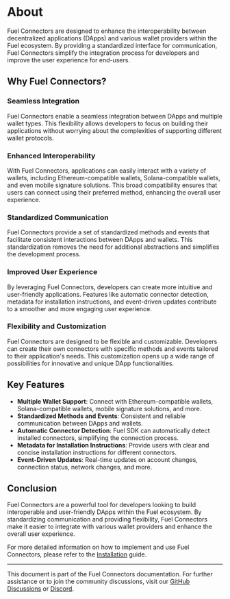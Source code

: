 # About

Fuel Connectors are designed to enhance the interoperability between decentralized applications (DApps) and various wallet providers within the Fuel ecosystem. By providing a standardized interface for communication, Fuel Connectors simplify the integration process for developers and improve the user experience for end-users.

## Why Fuel Connectors?

### Seamless Integration

Fuel Connectors enable a seamless integration between DApps and multiple wallet types. This flexibility allows developers to focus on building their applications without worrying about the complexities of supporting different wallet protocols.

### Enhanced Interoperability

With Fuel Connectors, applications can easily interact with a variety of wallets, including Ethereum-compatible wallets, Solana-compatible wallets, and even mobile signature solutions. This broad compatibility ensures that users can connect using their preferred method, enhancing the overall user experience.

### Standardized Communication

Fuel Connectors provide a set of standardized methods and events that facilitate consistent interactions between DApps and wallets. This standardization removes the need for additional abstractions and simplifies the development process.

### Improved User Experience

By leveraging Fuel Connectors, developers can create more intuitive and user-friendly applications. Features like automatic connector detection, metadata for installation instructions, and event-driven updates contribute to a smoother and more engaging user experience.

### Flexibility and Customization

Fuel Connectors are designed to be flexible and customizable. Developers can create their own connectors with specific methods and events tailored to their application's needs. This customization opens up a wide range of possibilities for innovative and unique DApp functionalities.

## Key Features

- **Multiple Wallet Support**: Connect with Ethereum-compatible wallets, Solana-compatible wallets, mobile signature solutions, and more.
- **Standardized Methods and Events**: Consistent and reliable communication between DApps and wallets.
- **Automatic Connector Detection**: Fuel SDK can automatically detect installed connectors, simplifying the connection process.
- **Metadata for Installation Instructions**: Provide users with clear and concise installation instructions for different connectors.
- **Event-Driven Updates**: Real-time updates on account changes, connection status, network changes, and more.

## Conclusion

Fuel Connectors are a powerful tool for developers looking to build interoperable and user-friendly DApps within the Fuel ecosystem. By standardizing communication and providing flexibility, Fuel Connectors make it easier to integrate with various wallet providers and enhance the overall user experience.

For more detailed information on how to implement and use Fuel Connectors, please refer to the [Installation](./installation.md) guide.

---

This document is part of the Fuel Connectors documentation. For further assistance or to join the community discussions, visit our [GitHub Discussions](https://github.com/FuelLabs/fuel-connectors/discussions) or [Discord](https://discord.gg/fuellabs).
